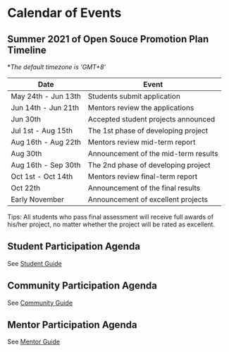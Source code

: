 # Calendar of Events

## Summer 2021 of Open Souce Promotion Plan Timeline

 **The default timezone is ‘GMT+8’*

| Date                  | Event                                                            |
| --------------------- | ----------------------------------------------------------------- |
| May 24th - Jun 13th | Students submit application          |
| Jun 14th - Jun 21th | Mentors review the applications      |
| Jun 30th            | Accepted student projects announced  |
| Jul 1st - Aug 15th  | The 1st phase of developing project  |
| Aug 16th - Aug 22th | Mentors review mid-term report       |
| Aug 30th            | Announcement of the mid-term results |
| Aug 16th - Sep 30th | The 2nd phase of developing project  |
| Oct 1st - Oct 14th  | Mentors review final-term report     |
| Oct 22th            | Announcement of the final results    |
| Early November      | Announcement of excellent projects   |

Tips: All students who pass final assessment will receive full awards of his/her project, no matter whether the project will be rated as excellent.

## Student Participation Agenda

See [Student Guide](student.md)

## Community Participation Agenda

See [Community Guide](community.md)

## Mentor Participation Agenda

See [Mentor Guide](mentor.md)
